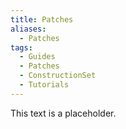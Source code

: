 ```yaml
---
title: Patches
aliases: 
  - Patches
tags:
  - Guides
  - Patches
  - ConstructionSet
  - Tutorials
---
```

This text is a placeholder.
